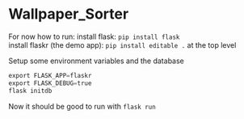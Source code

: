 # Wallpaper_Sorter

For now how to run:
install flask: `pip install flask`  
install flaskr (the demo app): `pip install editable .` at the top level

Setup some environment variables and the database
```python
export FLASK_APP=flaskr
export FLASK_DEBUG=true
flask initdb
```

Now it should be good to run with `flask run`
